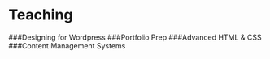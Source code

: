 Teaching
========
###Designing for Wordpress
###Portfolio Prep
###Advanced HTML & CSS
###Content Management Systems

